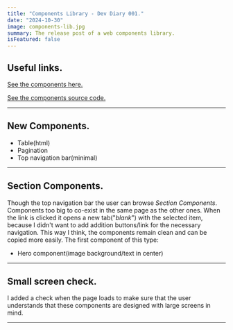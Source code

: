 ```yaml
---
title: "Components Library - Dev Diary 001."
date: "2024-10-30"
image: components-lib.jpg
summary: The release post of a web components library.
isFeatured: false
---
```


## Useful links.

[See the components here.](https://components-lib-theta.vercel.app/)

[See the components source code.](https://components-lib-theta.vercel.app/)

---

## New Components.

- Table(html)
- Pagination
- Top navigation bar(minimal)

---

## Section Components.

Though the top navigation bar the user can browse _Section_ _Components_. Components too big to co-exist in the same page as the other ones. When the link is clicked it opens a new tab("_blank_") with the selected item, because I didn't want to add addition buttons/link for the necessary navigation. This way I think, the components remain clean and can be copied more easily. The first component of this type:

- Hero component(image background/text in center)

---

## Small screen check.

I added a check when the page loads to make sure that the user understands that these components are designed with large screens in mind.

---
